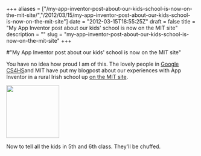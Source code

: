 +++
aliases = ["/my-app-inventor-post-about-our-kids-school-is-now-on-the-mit-site/","/2012/03/15/my-app-inventor-post-about-our-kids-school-is-now-on-the-mit-site"]
date = "2012-03-15T18:55:25Z"
draft = false
title = "My App Inventor post about our kids' school is now on the MIT site"
description = ""
slug = "my-app-inventor-post-about-our-kids-school-is-now-on-the-mit-site"
+++

#"My App Inventor post about our kids' school is now on the MIT site"

You have no idea how proud I am of this. The lovely people in <a href="http://cs4hs.com/">Google CS4HS</a>and MIT have put my blogpost about our experiences with App Inventor in a rural Irish school up <a href="http://appinventoredu.mit.edu/stories/after-school-app-inventor-ireland">on the MIT site</a>.

<a href="http://appinventoredu.mit.edu/stories/after-school-app-inventor-ireland"><img class="size-full wp-image-633 aligncenter" title="logo" src="https://s3-eu-west-1.amazonaws.com/conoroneill.net/wp-content/uploads/2012/03/logo.png" alt="" width="140" height="140" /></a>

Now to tell all the kids in 5th and 6th class. They'll be chuffed.

&nbsp;
